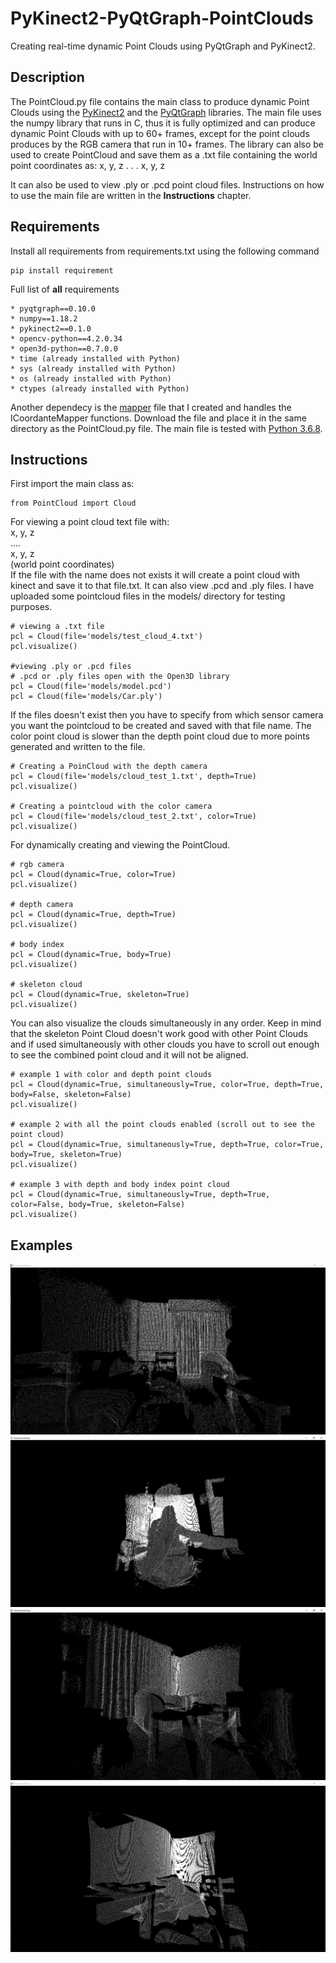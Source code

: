 # PyKinect2-PyQtGraph-PointClouds
Creating real-time dynamic Point Clouds using PyQtGraph and PyKinect2.

## Description
The PointCloud.py file contains the main class to produce dynamic Point Clouds using the [PyKinect2](https://github.com/Kinect/PyKinect2) and the [PyQtGraph](https://github.com/pyqtgraph/pyqtgraph) libraries.
The main file uses the numpy library that runs in C, thus it is fully optimized and can produce dynamic Point Clouds with up to 60+ frames, except for the point clouds produces by the RGB camera that run in 10+ frames.
The library can also be used to create PointCloud and save them as a .txt file containing the world point coordinates as: 
x, y, z
   .
   .
   .
x, y, z

It can also be used to view .ply or .pcd point cloud files. Instructions on how to use the main file are written in the **Instructions** chapter.

## Requirements
Install all requirements from requirements.txt using the following command
```
pip install requirement
```
Full list of **all** requirements
```
* pyqtgraph==0.10.0
* numpy==1.18.2
* pykinect2==0.1.0
* opencv-python==4.2.0.34
* open3d-python==0.7.0.0
* time (already installed with Python)
* sys (already installed with Python)
* os (already installed with Python)
* ctypes (already installed with Python)
```

Another dependecy is the [mapper](https://github.com/KonstantinosAng/PyKinect2-Mapper-Functions) file that I created and handles the ICoordanteMapper functions. Download the file and place it in the same directory as the PointCloud.py file. The main file is tested with [Python 3.6.8](https://www.python.org/downloads/release/python-368/).

## Instructions
First import the main class as:
```
from PointCloud import Cloud
```
For viewing a point cloud text file with:                                              
    x, y, z                                                                            
    ....                                                                               
    x, y, z                                                                            
(world point coordinates)                                                              
If the file with the name does not exists it will create a point cloud with kinect and save it to that file.txt. It can also view .pcd and .ply files. I have uploaded some pointcloud files in the models/ directory for testing purposes.
```
# viewing a .txt file
pcl = Cloud(file='models/test_cloud_4.txt')
pcl.visualize()

#viewing .ply or .pcd files
# .pcd or .ply files open with the Open3D library
pcl = Cloud(file='models/model.pcd')
pcl = Cloud(file='models/Car.ply')
```
If the files doesn't exist then you have to specify from which sensor camera you want the pointcloud to be created and saved with that file name.
The color point cloud is slower than the depth point cloud due to more points generated and written to the file.
```
# Creating a PoinCloud with the depth camera
pcl = Cloud(file='models/cloud_test_1.txt', depth=True)
pcl.visualize()

# Creating a pointcloud with the color camera
pcl = Cloud(file='models/cloud_test_2.txt', color=True)
pcl.visualize()
```
For dynamically creating and viewing the PointCloud.
```
# rgb camera
pcl = Cloud(dynamic=True, color=True)
pcl.visualize()

# depth camera
pcl = Cloud(dynamic=True, depth=True)
pcl.visualize()

# body index
pcl = Cloud(dynamic=True, body=True)
pcl.visualize()

# skeleton cloud
pcl = Cloud(dynamic=True, skeleton=True)
pcl.visualize()
```
You can also visualize the clouds simultaneously in any order.
Keep in mind that the skeleton Point Cloud doesn't work good with other Point Clouds and if used simultaneously with other clouds you have to scroll out enough to see the combined point cloud and it will not be aligned.
```
# example 1 with color and depth point clouds
pcl = Cloud(dynamic=True, simultaneously=True, color=True, depth=True, body=False, skeleton=False)
pcl.visualize()

# example 2 with all the point clouds enabled (scroll out to see the point cloud)
pcl = Cloud(dynamic=True, simultaneously=True, depth=True, color=True, body=True, skeleton=True)
pcl.visualize()

# example 3 with depth and body index point cloud
pcl = Cloud(dynamic=True, simultaneously=True, depth=True, color=False, body=True, skeleton=False)
pcl.visualize()
```

## Examples
<p align="center">
<img src="img/image_1.png"/>
<img src="img/image_2.png"/>
<img src="img/image_3.png"/>
<img src="img/image_4.png"/>
</p>
